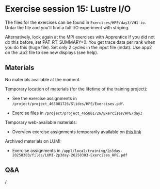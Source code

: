 # Exercise session 15: Lustre I/O

The files for the exercises can be found in `Exercises/HPE/day3/VH1-io`.
Untar the file and you'll find a full I/O experiment with striping.

Alternatively, look again at the MPI exercises with Apprentice
If you did not do this before, set PAT_RT_SUMMARY=0. You get trace data per rank when you do this (huge file).
Set only 2 cycles in the input file (indat).
Use app2 on the .ap2 file to see new displays (see help).


## Materials

No materials available at the moment.

Temporary location of materials (for the lifetime of the training project):

-   See the exercise assignments in
    `/project/project_465001726/Slides/HPE/Exercises.pdf`.

-   Exercise files in `/project/project_465001726/Exercises/HPE/day3`

Temporary web-available materials:

-    Overview exercise assignments temporarily available on
     [this link](https://462000265.lumidata.eu/2p3day-20250303/files/LUMI-2p3day-20250303-3_Exercises_day3.pdf)

Archived materials on LUMI:

-   Exercise assignments in `/appl/local/training/2p3day-20250303/files/LUMI-2p3day-20250303-Exercises_HPE.pdf`

<!--
-   Exercises as bizp2-compressed tar file in
    `/appl/local/training/2p3day-20250303/files/LUMI-2p3day-20250303-Exercises_HPE.tar.bz2`

-   Exercises as uncompressed tar file in
    `/appl/local/training/2p3day-20250303/files/LUMI-2p3day-20250303-Exercises_HPE.tar`
-->


## Q&A

/
